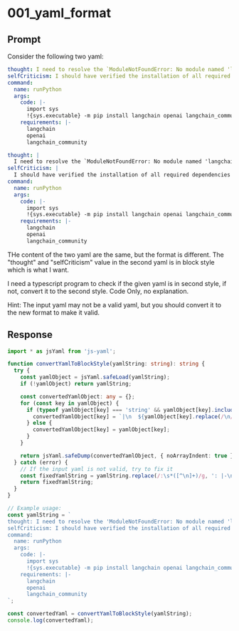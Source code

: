 # 001_yaml_format

## Prompt

Consider the following two yaml:

```yaml
thought: I need to resolve the `ModuleNotFoundError: No module named 'langchain_community'` error by ensuring that all necessary dependencies are correctly installed.
selfCriticism: I should have verified the installation of all required dependencies before running the code.
command:
  name: runPython
  args:
    code: |-
      import sys
      !{sys.executable} -m pip install langchain openai langchain_community
    requirements: |-
      langchain
      openai
      langchain_community
```

```yaml
thought: |
  I need to resolve the `ModuleNotFoundError: No module named 'langchain_community'` error by ensuring that all necessary dependencies are correctly installed.
selfCriticism: |
  I should have verified the installation of all required dependencies before running the code.
command:
  name: runPython
  args:
    code: |-
      import sys
      !{sys.executable} -m pip install langchain openai langchain_community
    requirements: |-
      langchain
      openai
      langchain_community
```

THe content of the two yaml are the same, but the format is different. The "thought" and "selfCriticism" value in the second yaml is in block style which is what I want. 

I need a typescript program to check if the given yaml is in second style, if not, convert it to the second style. Code Only, no explanation.

Hint: The input yaml may not be a valid yaml, but you should convert it to the new format to make it valid.

## Response

```typescript
import * as jsYaml from 'js-yaml';

function convertYamlToBlockStyle(yamlString: string): string {
  try {
    const yamlObject = jsYaml.safeLoad(yamlString);
    if (!yamlObject) return yamlString;

    const convertedYamlObject: any = {};
    for (const key in yamlObject) {
      if (typeof yamlObject[key] === 'string' && yamlObject[key].includes('\n')) {
        convertedYamlObject[key] = `|\n  ${yamlObject[key].replace(/\n/g, '\n  ')}`;
      } else {
        convertedYamlObject[key] = yamlObject[key];
      }
    }

    return jsYaml.safeDump(convertedYamlObject, { noArrayIndent: true });
  } catch (error) {
    // If the input yaml is not valid, try to fix it
    const fixedYamlString = yamlString.replace(/:\s*([^\n]+)/g, ': |-\n  $1');
    return fixedYamlString;
  }
}

// Example usage:
const yamlString = `
thought: I need to resolve the 'ModuleNotFoundError: No module named 'langchain_community'' error by ensuring that all necessary dependencies are correctly installed.
selfCriticism: I should have verified the installation of all required dependencies before running the code.
command:
  name: runPython
  args:
    code: |-
      import sys
      !{sys.executable} -m pip install langchain openai langchain_community
    requirements: |-
      langchain
      openai
      langchain_community
`;

const convertedYaml = convertYamlToBlockStyle(yamlString);
console.log(convertedYaml);
```

